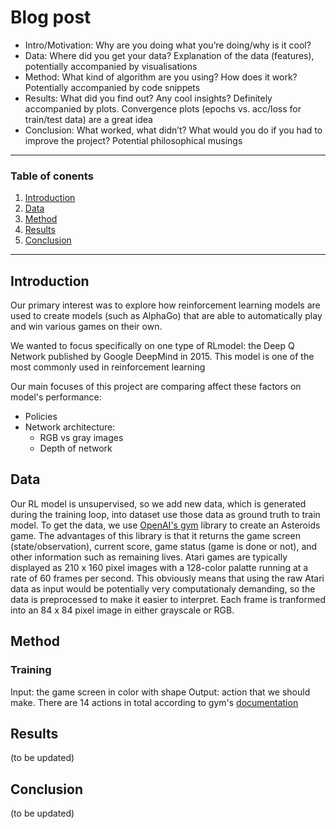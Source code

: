 # Blog post

* Intro/Motivation: Why are you doing what you’re doing/why is it cool?
* Data: Where did you get your data? Explanation of the data (features), potentially accompanied by visualisations 
* Method: What kind of algorithm are you using? How does it work? Potentially accompanied by code snippets
* Results: What did you find out? Any cool insights? Definitely accompanied by plots. Convergence plots (epochs vs. acc/loss for train/test data) are a great idea
* Conclusion: What worked, what didn’t? What would you do if you had to improve the project? Potential philosophical musings


---
### Table of conents
1. [Introduction](#introduction)
1. [Data](#data)
1. [Method](#method)
1. [Results](#results)
1. [Conclusion](#conclusion)

---

## Introduction
Our primary interest was to explore how reinforcement learning models are used to create models (such as AlphaGo) that are able to automatically play and win various games on their own. 

We wanted to focus specifically on one type of RLmodel: the Deep Q Network published by Google DeepMind in 2015. This model is one of the most commonly used in reinforcement learning 

Our main focuses of this project are comparing affect these factors on model's performance:
* Policies
* Network architecture:
    * RGB vs gray images
    * Depth of network

## Data
Our RL model is unsupervised, so we add new data, which is generated during the training loop, into dataset use those data as ground truth to train model. To get the data, we use [OpenAI's gym](https://www.gymlibrary.dev/) library to create an Asteroids game. The advantages of this library is that it returns the game screen (state/observation), current score, game status (game is done or not), and other information such as remaining lives. Atari games are typically displayed as 210 x 160 pixel images with a 128-color palatte running at a rate of 60 frames per second. This obviously means that
using the raw Atari data as input would be potentially very computationaly demanding, so the data is preprocessed to make it easier to interpret. Each frame is tranformed into an 84 x 84 pixel image in either grayscale or RGB. 

## Method

### Training
Input: the game screen in color with shape 
Output: action that we should make. There are 14 actions in total according to gym's [documentation](https://www.gymlibrary.dev/environments/atari/asteroids/#actions)


## Results
(to be updated)

## Conclusion
(to be updated)
